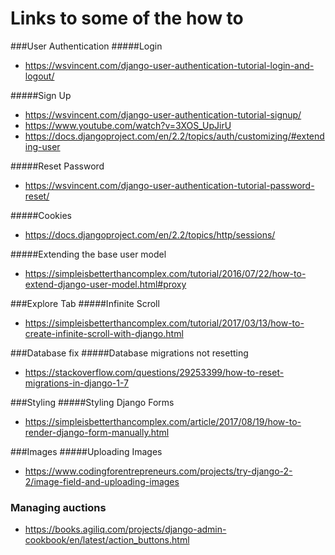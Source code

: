 # Links to some of the how to
###User Authentication
#####Login
- https://wsvincent.com/django-user-authentication-tutorial-login-and-logout/

#####Sign Up
- https://wsvincent.com/django-user-authentication-tutorial-signup/
- https://www.youtube.com/watch?v=3XOS_UpJirU
- https://docs.djangoproject.com/en/2.2/topics/auth/customizing/#extending-user

#####Reset Password
- https://wsvincent.com/django-user-authentication-tutorial-password-reset/

#####Cookies
- https://docs.djangoproject.com/en/2.2/topics/http/sessions/

#####Extending the base user model
- https://simpleisbetterthancomplex.com/tutorial/2016/07/22/how-to-extend-django-user-model.html#proxy


###Explore Tab
#####Infinite Scroll
- https://simpleisbetterthancomplex.com/tutorial/2017/03/13/how-to-create-infinite-scroll-with-django.html


###Database fix
#####Database migrations not resetting
- https://stackoverflow.com/questions/29253399/how-to-reset-migrations-in-django-1-7


###Styling
#####Styling Django Forms
- https://simpleisbetterthancomplex.com/article/2017/08/19/how-to-render-django-form-manually.html


###Images
#####Uploading Images
- https://www.codingforentrepreneurs.com/projects/try-django-2-2/image-field-and-uploading-images


### Managing auctions
- https://books.agiliq.com/projects/django-admin-cookbook/en/latest/action_buttons.html
